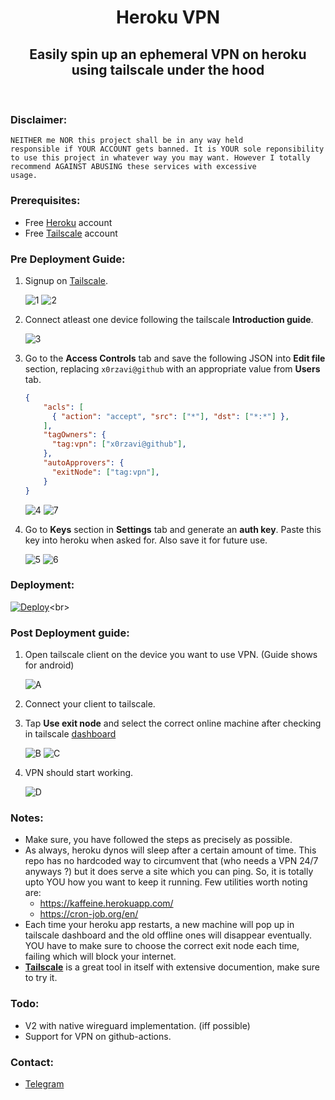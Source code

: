 <h1 align="center">Heroku VPN</h1>
<h2 align="center">Easily spin up an ephemeral VPN on heroku using tailscale under the hood</h2><br>

### Disclaimer:
<code>NEITHER me NOR this project shall be in any way held responsible if YOUR ACCOUNT gets banned. It is YOUR sole
reponsibility to use this project in whatever way you may want. However I totally recommend AGAINST ABUSING these 
services with excessive usage.</code><br>
### Prerequisites:
- Free [Heroku](https://www.heroku.com/home) account
- Free [Tailscale](https://tailscale.com/) account<br>
### Pre Deployment Guide:
1. Signup on [Tailscale](https://tailscale.com/).

    ![1](/assets/1.png)
    ![2](/assets/2.png)
2. Connect atleast one device following the tailscale **Introduction guide**.

    ![3](/assets/3.png)
3. Go to the **Access Controls** tab and save the following JSON into **Edit file** section, replacing <code>x0rzavi@github</code>
with an appropriate value from **Users** tab.
    ```json
    {
        "acls": [
          { "action": "accept", "src": ["*"], "dst": ["*:*"] },
        ],
        "tagOwners": {
          "tag:vpn": ["x0rzavi@github"],
        },
        "autoApprovers": {
          "exitNode": ["tag:vpn"],
        }
    }
    ```

    ![4](/assets/4.png)
    ![7](/assets/7.png)
4. Go to **Keys** section in **Settings** tab and generate an **auth key**. Paste this key into heroku when asked for.
Also save it for future use.

    ![5](/assets/5.png)
    ![6](/assets/6.png)<br>
### Deployment:
[![Deploy](https://www.herokucdn.com/deploy/button.svg)]([https://heroku.com/deploy](https://github.com/AmirulAndalib/heroku-vpn))<br>
### Post Deployment guide:
1. Open tailscale client on the device you want to use VPN. (Guide shows for android)

    ![A](/assets/A.jpeg)
2. Connect your client to tailscale.
3. Tap **Use exit node** and select the correct online machine after checking in tailscale [dashboard](https://login.tailscale.com/admin/machines)

    ![B](/assets/B.jpeg)
    ![C](/assets/C.jpeg)
4. VPN should start working.

    ![D](/assets/D.jpeg)<br>
### Notes:
- Make sure, you have followed the steps as precisely as possible.
- As always, heroku dynos will sleep after a certain amount of time. This repo has no hardcoded way to circumvent that (who needs a VPN 24/7 anyways ?) but it does serve a site which you can ping. So, it is totally upto YOU how you want to keep it running. Few utilities worth noting are: 
  - https://kaffeine.herokuapp.com/
  - https://cron-job.org/en/
- Each time your heroku app restarts, a new machine will pop up in tailscale dashboard and the old offline ones will disappear eventually. YOU have to make sure to choose the correct exit node each time, failing which will block your internet.
- **[Tailscale](https://tailscale.com/)** is a great tool in itself with extensive documention, make sure to try it.<br>
### Todo:
- V2 with native wireguard implementation. (iff possible)
- Support for VPN on github-actions.<br>
### Contact:
- [Telegram](https://t.me/mishizu)
